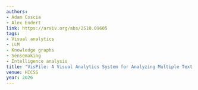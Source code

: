 ```yaml
---
authors:
- Adam Coscia
- Alex Endert
link: https://arxiv.org/abs/2510.09605
tags:
- Visual analytics
- LLM
- Knowledge graphs
- Sensemaking
- Intelligence analysis
title: 'VisPile: A Visual Analytics System for Analyzing Multiple Text Documents With Large Language Models and Knowledge Graphs'
venue: HICSS
year: 2026
---
```

